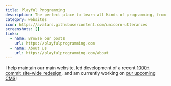 ```yaml
---
title: Playful Programming
description: The perfect place to learn all kinds of programming, from introductory ideas to advanced abstractions.
category: websites
icon: https://avatars.githubusercontent.com/unicorn-utterances
screenshots: []
links:
  - name: Browse our posts
    url: https://playfulprogramming.com
  - name: About us
    url: https://playfulprogramming.com/about
---
```


I help maintain our main website, led development of a recent [1000+ commit site-wide redesign](https://github.com/unicorn-utterances/unicorn-utterances/pull/497), and am currently working on [our upcoming CMS](https://github.com/unicorn-utterances/cms)!
